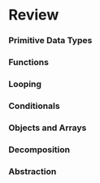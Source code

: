 # Review

### Primitive Data Types

### Functions

### Looping

### Conditionals

### Objects and Arrays

### Decomposition

### Abstraction
